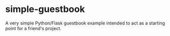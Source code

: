 # simple-guestbook
A very simple Python/Flask guestbook example intended to act as a starting point for a friend's project.
